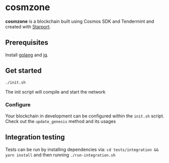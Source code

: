 # cosmzone
**cosmzone** is a blockchain built using Cosmos SDK and Tendermint and created with [Starport](https://github.com/tendermint/starport).

## Prerequisites

Install [golang](https://golang.org/) and [jq](https://stedolan.github.io/jq/).

## Get started

```
./init.sh
```

The init script will compile and start the network

### Configure

Your blockchain in development can be configured within the `init.sh` script. Check out the `update_genesis` method and its usages

## Integration testing

Tests can be run by installing dependencies via: `cd tests/integration && yarn install` and then running `./run-integration.sh`